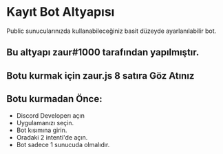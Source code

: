 # Kayıt Bot Altyapısı

Public sunucularınızda kullanabileceğiniz basit düzeyde ayarlanılabilir bot.

## Bu altyapı zaur#1000 tarafından yapılmıştır.

## Botu kurmak için zaur.js 8 satıra Göz Atınız

## Botu kurmadan Önce:
- Discord Developerı açın
- Uygulamanızı seçin.
- Bot kısımına girin.
- Oradaki 2 intenti'de açın.
- Bot sadece 1 sunucuda olmalıdır.
